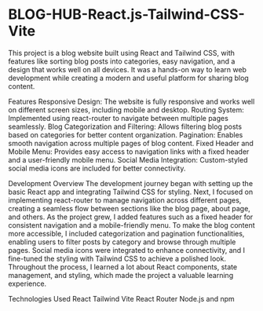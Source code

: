 # BLOG-HUB-React.js-Tailwind-CSS-Vite

This project is a blog website built using React and Tailwind CSS, with features like sorting blog posts into categories, easy navigation, and a design that works well on all devices. It was a hands-on way to learn web development while creating a modern and useful platform for sharing blog content.

Features
Responsive Design: The website is fully responsive and works well on different screen sizes, including mobile and desktop.
Routing System: Implemented using react-router to navigate between multiple pages seamlessly.
Blog Categorization and Filtering: Allows filtering blog posts based on categories for better content organization.
Pagination: Enables smooth navigation across multiple pages of blog content.
Fixed Header and Mobile Menu: Provides easy access to navigation links with a fixed header and a user-friendly mobile menu. 
Social Media Integration: Custom-styled social media icons are included for better connectivity.

Development Overview
The development journey began with setting up the basic React app and integrating Tailwind CSS for styling. Next, I focused on implementing react-router to manage navigation across different pages, creating a seamless flow between sections like the blog page, about page, and others. As the project grew, I added features such as a fixed header for consistent navigation and a mobile-friendly menu. To make the blog content more accessible, I included categorization and pagination functionalities, enabling users to filter posts by category and browse through multiple pages. Social media icons were integrated to enhance connectivity, and I fine-tuned the styling with Tailwind CSS to achieve a polished look. Throughout the process, I learned a lot about React components, state management, and styling, which made the project a valuable learning experience.

Technologies Used
React
Tailwind
Vite
React Router
Node.js and npm
